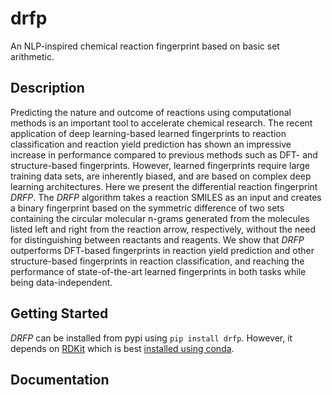 # drfp


An NLP-inspired chemical reaction fingerprint based on basic set arithmetic.


## Description

Predicting the nature and outcome of reactions using computational methods is an important tool to accelerate chemical research. The recent application of deep learning-based learned fingerprints to reaction classification and reaction yield prediction has shown an impressive increase in performance compared to previous methods such as DFT- and structure-based fingerprints. However, learned fingerprints require large training data sets, are inherently biased, and are based on complex deep learning architectures. Here we present the differential reaction fingerprint *DRFP*. The *DRFP* algorithm takes a reaction SMILES as an input and creates a binary fingerprint based on the symmetric difference of two sets containing the circular molecular n-grams generated from the molecules listed left and right from the reaction arrow, respectively, without the need for distinguishing between reactants and reagents. We show that *DRFP* outperforms DFT-based fingerprints in reaction yield prediction and other structure-based fingerprints in reaction classification, and reaching the performance of state-of-the-art learned fingerprints in both tasks while being data-independent.

## Getting Started

*DRFP* can be installed from pypi using `pip install drfp`. However, it depends on [RDKit](https://www.rdkit.org/) which is best [installed using conda](https://www.rdkit.org/docs/Install.html).

## Documentation

